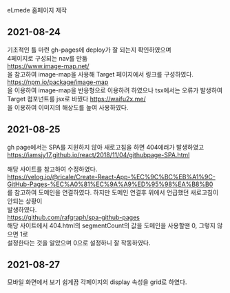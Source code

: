 eLmede 홈페이지 제작    

2021-08-24
----------
기초적인 틀 마련 gh-pages에 deploy가 잘 되는지 확인하였으며        
4페이지로 구성되는 nav를 만듦    
https://www.image-map.net/    
을 참고하여 image-map을 사용해 Target 페이지에서 링크를 구성하였다.   
https://npm.io/package/image-map   
을 이용하여 image-map을 반응형으로 이용하려 하였으나 tsx에서는 오류가 발생하여  Target 컴포넌트를   jsx로 바꿨다
https://waifu2x.me/   
을 이용하여 이미지의 해상도를 높여 사용하였다.   

2021-08-25
----------
gh page에서는 SPA를 지원하지 않아 새로고침을 하면 404에러가 발생하였고    
https://iamsjy17.github.io/react/2018/11/04/githubpage-SPA.html     

해당 사이트를 참고하여 수정하였다.    
https://velog.io/@ricale/Create-React-App-%EC%9C%BC%EB%A1%9C-GitHub-Pages-%EC%A0%81%EC%9A%A9%ED%95%98%EA%B8%B0    
를 참고하여 도메인을 연결하였다. 하지만 도메인 연결후 위에서 언급했던 새로고침이 안되는 상황이    
발생하였다.    
https://github.com/rafgraph/spa-github-pages    
해당 사이트에서 404.html의 segmentCount의 값을 도메인을 사용할땐 0, 그렇지 않으면 1로    
설정한다는 것을 알았으며 0으로 설정하니 잘 작동하였다.   

2021-08-27
----------
모바일 화면에서 보기 쉽게끔 각페이지의 display 속성을 grid로 하였다.    


